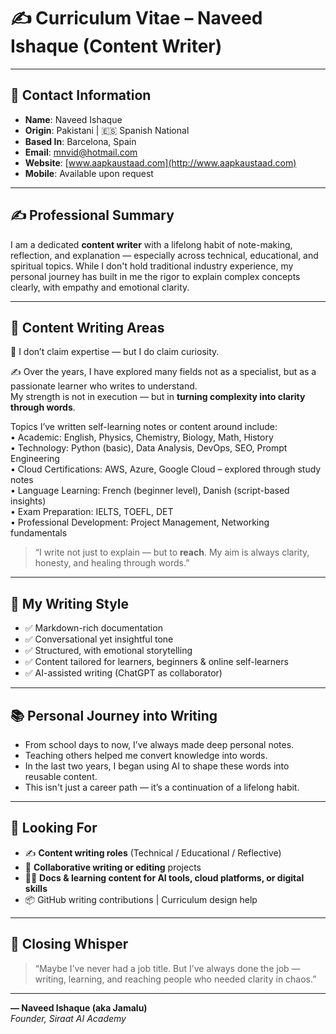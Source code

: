 # ✍️ Curriculum Vitae – Naveed Ishaque (Content Writer)

---

## 📇 Contact Information
- **Name**: Naveed Ishaque  
- **Origin**: Pakistani | 🇪🇸 Spanish National  
- **Based In**: Barcelona, Spain  
- **Email**: mnvid@hotmail.com  
- **Website**: [www.aapkaustaad.com](http://www.aapkaustaad.com)  
- **Mobile**: Available upon request  

---

## ✍️ Professional Summary
I am a dedicated **content writer** with a lifelong habit of note-making, reflection, and explanation — especially across technical, educational, and spiritual topics. While I don't hold traditional industry experience, my personal journey has built in me the rigor to explain complex concepts clearly, with empathy and emotional clarity.

---

## 📘 Content Writing Areas

📘 I don’t claim expertise — but I do claim curiosity.

✍️ Over the years, I have explored many fields not as a specialist, but as a passionate learner who writes to understand.  
My strength is not in execution — but in **turning complexity into clarity through words**.

Topics I’ve written self-learning notes or content around include:  
• Academic: English, Physics, Chemistry, Biology, Math, History  
• Technology: Python (basic), Data Analysis, DevOps, SEO, Prompt Engineering  
• Cloud Certifications: AWS, Azure, Google Cloud – explored through study notes  
• Language Learning: French (beginner level), Danish (script-based insights)  
• Exam Preparation: IELTS, TOEFL, DET  
• Professional Development: Project Management, Networking fundamentals



> “I write not just to explain — but to **reach**. My aim is always clarity, honesty, and healing through words.”

---

## 🧠 My Writing Style
- ✅ Markdown-rich documentation  
- ✅ Conversational yet insightful tone  
- ✅ Structured, with emotional storytelling  
- ✅ Content tailored for learners, beginners & online self-learners  
- ✅ AI-assisted writing (ChatGPT as collaborator)

---

## 📚 Personal Journey into Writing
- From school days to now, I’ve always made deep personal notes.  
- Teaching others helped me convert knowledge into words.  
- In the last two years, I began using AI to shape these words into reusable content.  
- This isn't just a career path — it’s a continuation of a lifelong habit.

---

## 🚀 Looking For
- ✍️ **Content writing roles** (Technical / Educational / Reflective)  
- 📘 **Collaborative writing or editing** projects  
- 🧑‍💻 **Docs & learning content for AI tools, cloud platforms, or digital skills**  
- 📦 GitHub writing contributions | Curriculum design help

---

## 🧾 Closing Whisper
> “Maybe I’ve never had a job title. But I’ve always done the job — writing, learning, and reaching people who needed clarity in chaos.”

---

**— Naveed Ishaque (aka Jamalu)**  
*Founder, Siraat AI Academy*

